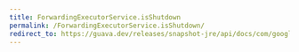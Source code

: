 ```yaml
---
title: ForwardingExecutorService.isShutdown
permalink: /ForwardingExecutorService.isShutdown/
redirect_to: https://guava.dev/releases/snapshot-jre/api/docs/com/google/common/util/concurrent/ForwardingExecutorService.html#isShutdown--
---
```

